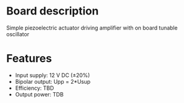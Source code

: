 # Board description
Simple piezoelectric actuator driving amplifier with on board tunable oscillator
# Features
* Input supply: 12 V DC (±20%)
* Bipolar output: Upp = 2*Usup
* Efficiency: TBD
* Output power: TDB
